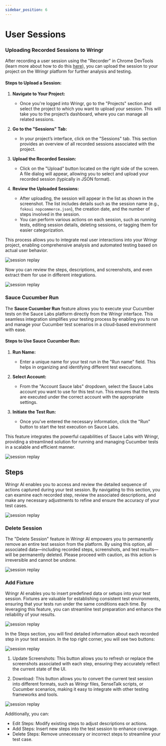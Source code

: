 ```yaml
---
sidebar_position: 6
---
```


# User Sessions

### Uploading Recorded Sessions to Wringr

After recording a user session using the "Recorder" in Chrome DevTools (learn more about how to do this [here](https://aichemydev.github.io/Wring_docs/docs/Google%20Recordings/googlerecorder)), you can upload the session to your project on the Wringr platform for further analysis and testing.

#### Steps to Upload a Session:
1. **Navigate to Your Project:**
   - Once you're logged into Wringr, go to the "Projects" section and select the project to which you want to upload your session. This will take you to the project’s dashboard, where you can manage all related sessions.

2. **Go to the "Sessions" Tab:**
   - In your project’s interface, click on the "Sessions" tab. This section provides an overview of all recorded sessions associated with the project. 

3. **Upload the Recorded Session:**
   - Click on the "Upload" button located on the right side of the screen. A file dialog will appear, allowing you to select and upload your recorded session (typically in JSON format).

4. **Review the Uploaded Sessions:**
   - After uploading, the session will appear in the list as shown in the screenshot. The list includes details such as the session name (e.g., `fokoui nopcommerce.json`), the creation date, and the number of steps involved in the session.
   - You can perform various actions on each session, such as running tests, editing session details, deleting sessions, or tagging them for easier categorization.

This process allows you to integrate real user interactions into your Wringr project, enabling comprehensive analysis and automated testing based on actual user behavior.

 ![session replay](/img/replay2.png)

Now you can review the steps, descriptions, and screenshots, and even extract them for use in different integrations.

![session replay](/img/replay3.png)

### Sauce Cucumber Run

The **Sauce Cucumber Run** feature allows you to execute your Cucumber tests on the Sauce Labs platform directly from the Wringr interface. This seamless integration simplifies your testing process by enabling you to run and manage your Cucumber test scenarios in a cloud-based environment with ease.

#### Steps to Use Sauce Cucumber Run:
1. **Run Name:**  
   - Enter a unique name for your test run in the "Run name" field. This helps in organizing and identifying different test executions.

2. **Select Account:**  
   - From the "Account Sauce labs" dropdown, select the Sauce Labs account you want to use for this test run. This ensures that the tests are executed under the correct account with the appropriate settings.

3. **Initiate the Test Run:**  
   - Once you've entered the necessary information, click the "Run" button to start the test execution on Sauce Labs.

This feature integrates the powerful capabilities of Sauce Labs with Wringr, providing a streamlined solution for running and managing Cucumber tests in a scalable and efficient manner.

![session replay](/img/replay4.png)

## Steps

Wringr AI enables you to access and review the detailed sequence of actions captured during your test session. By navigating to this section, you can examine each recorded step, review the associated descriptions, and make any necessary adjustments to refine and ensure the accuracy of your test cases.

![session replay](/img/replay5.png)

### Delete Session

The "Delete Session" feature in Wringr AI empowers you to permanently remove an entire test session from the platform. By using this option, all associated data—including recorded steps, screenshots, and test results—will be permanently deleted. Please proceed with caution, as this action is irreversible and cannot be undone.

![session replay](/img/replay6.png)

### Add Fixture

Wringr AI enables you to insert predefined data or setups into your test session. Fixtures are valuable for establishing consistent test environments, ensuring that your tests run under the same conditions each time. By leveraging this feature, you can streamline test preparation and enhance the reliability of your results.

 ![session replay](/img/replay7.png)

In the Steps section, you will find detailed information about each recorded step in your test session. In the top right corner, you will see two buttons:

 ![session replay](/img/replay8.png)

1. Update Screenshots: This button allows you to refresh or replace the screenshots associated with each step, ensuring they accurately reflect the current state of the UI.

2. Download: This button allows you to convert the current test session into different formats, such as Wringr files, SenseTalk scripts, or Cucumber scenarios, making it easy to integrate with other testing frameworks and tools.

 ![session replay](/img/replay9.png)

Additionally, you can:

- Edit Steps: Modify existing steps to adjust descriptions or actions.
- Add Steps: Insert new steps into the test session to enhance coverage.
- Delete Steps: Remove unnecessary or incorrect steps to streamline your test case.
